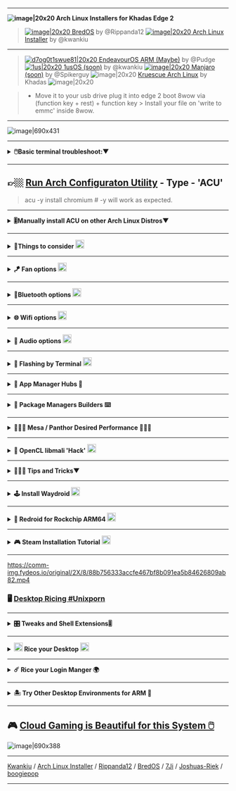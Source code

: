 
---

**![image|20x20](upload://wuItYIFHKI0EVsUSYm2FggGiZa0.png) Arch Linux Installers for Khadas Edge 2**

>[![image|20x20](upload://z8Vi42WwyQA0PBy5Hhx0yoZlGtz.png) BredOS](https://repo.bredos.org/) by @Rippanda12 
>[![image|20x20](upload://wuItYIFHKI0EVsUSYm2FggGiZa0.png) Arch Linux Installer](https://github.com/kwankiu/archlinux-installer/releases) by @kwankiu

---

>[![d7og0t1swue81|20x20](upload://yrgxfJ2yhEJQLHPb0cjDGeM8gRb.png) EndeavourOS ARM (Maybe)](https://endeavouros.com/endeavouros-arm-install/) by @Pudge
>[![1us|20x20](upload://nF8Bw4bnXHYZuh3ipiMagTHZbhk.jpeg) 1usOS (soon)](https://os.1us.ca/) by @kwankiu 
>[![image|20x20](upload://6gMd4fpgvbuKo8trQhHH81dRFWv.png) Manjaro (soon)](https://wiki.manjaro.org/index.php/Manjaro-ARM) by @Spikerguy 
>![image|20x20](upload://3Mc3tzoijw6XBKVQOikh1XoO1WX.png) [Kruescue Arch Linux](https://forum.khadas.com/t/how-to-install-archlinux-for-any-khadas-sbc-vim1-vim2-vim3-vim3l-edge/12876?page=1) by Khadas ![image|20x20](upload://xY5foqLJdmLGsnIT05ripoxMM2a.png)

> - Move it to your usb drive plug it into edge 2 boot 8wow via (function key + rest) + function key > Install your file on 'write to emmc' inside 8wow.

---

![image|690x431](upload://46pFKnd9oVZxFnZiwwYmSU2CrDF.jpeg)

---

<details><summary> <b> 🖱️Basic terminal troubleshoot:▼ </b> </summary>

Check your baseline repos: ```sudo nano /etc/pacman.conf```
```
sudo pacman-key --refresh-keys
sudo pacman -S archlinux-keyring
sudo rm /var/lib/pacman/db.lck
```

---

>pacman -Q | grep linux-firmware


</details>

---

## 👉🏼 [Run Arch Configuraton Utility](https://github.com/kwankiu/acu/tree/dev) - Type - 'ACU'
>acu -y install chromium # -y will work as expected.

---

<details><summary> <b>🎚️Manually install ACU on other Arch Linux Distros▼</b> </summary>

>**Install it:** bash <(curl -fsSL `https://raw.githubusercontent.com/kwankiu/acu/main/acu`) -u
**Update It:** `acu update` 
**Install** Chromium **from acu apps**: `acu -y install chromium`

</details>

---

<details><summary><b>🔌Things to consider </b><img src="https://forum.khadas.com/uploads/default/original/2X/2/234579ba7edf521982c7b15733020308578e30c8.png" width=20px height=20px /></summary>

[u]**Arch Linux doesn't supports ARM officially.**[/u]

*Sometimes reboot will not work and if in due update it will brick.. I suggest that you opt by doing shutdown and then start the system again for safety.*
- RK3588 Type C DP requires hot-unplug/hot-plug.
- The system runs better on Wayland.
- Cloud Gaming is amazing on these boards.
- Steam is working on archlinux arm64 thanks to @Rippanda12 for converting lib32 from @ptitseb
- Talented Arch Linux users are keeping the support for Arch: 
-- Kernel updates / GPU and HW Acceleration / Chromium Browser integrations at bay.

</details>

---

<details><summary> <b>🪁 Fan options </b><img src="https://forum.khadas.com/uploads/default/original/2X/4/4caa8238caefcfb9aae1e1970a42b4e62173418c.png" width="20px" height="20px"/></summary>

:point_right: the actual kernel already has this shorted ages ago but I will leave it here for further notice.

Non-GPIO Fan Fix (Archlinux) (Not sure if it works on Khadas).

```
git clone https://github.com/XZhouQD/Rock5B_Naive_Pwm_Fan
cd Rock5B_Naive_Pwm_Fan/
cp fan_pwm /usr/local/bin/.
chmod +x /usr/local/bin/fan_pwm
cp fan_pwm.service /etc/systemd/system/.
systemctl daemon-reload
systemctl start fan_pwm
systemctl enable fan_pwm
```

---

**Manage the fan manually** 🌬️

Prevent the system to take over fan control - Automatically.

```
acu install i2c-tools -y
echo user_space | sudo tee /sys/class/thermal/thermal_zone0/policy
sudo i2cset -y -f 2 0x18 0x8A 0x20
```
(Fan speed 0x41 = 50%, 0x64 = 100%)

</details>

---

<details><summary> <b>📱Bluetooth options </b><img src="https://forum.khadas.com/uploads/default/original/2X/0/0b74d8763712734467a2c5a1f91852569e926f0a.png" width="20px" height="20px"/></summary>

👉🏼 Some Wifi BT modules require an blacklist in order to work so here is the basics.

**A8 Module Bluetooth:**
`sudo nano /etc/modprobe.d/blacklist.conf`
then add these lines somewhere (at the bottom of the file is fine):

```
blacklist pgdrv
blacklist btusb
blacklist btrtl
blacklist btbcm
#blacklist btintel
```

Then press Ctrl+X, then Y.
`acu install bluez -y` or bluetooth -- not needed to install since latest armbian version
`systemctl status bluetooth` CTRL+ C
`systemctl start bluetooth`
Then `reboot` .

</details>

---

<details><summary> <b>🌐 Wifi options </b><img src="https://forum.khadas.com/uploads/default/original/2X/8/8d25f17836b6aab80f4356729a741edbbcb8f829.png" width="20px" height="20px"/></summary>

:point_right: this is an example on how to install wifi bt modules firmware.

**For AX210 Wifi and BT to Work** - Not sure if we can activate this without internet at all.

```
#wifi
sudo wget -P /lib/firmware https://git.kernel.org/pub/scm/linux/kernel/git/firmware/linux-firmware.git/plain/iwlwifi-ty-a0-gf-a0-59.ucode
sudo mv /lib/firmware/iwlwifi-ty-a0-gf-a0.pnvm /lib/firmware/iwlwifi-ty-a0-gf-a0.pnvm.bak

#bt
sudo wget -P /lib/firmware/intel https://git.kernel.org/pub/scm/linux/kernel/git/firmware/linux-firmware.git/plain/intel/ibt-0041-0041.sfi
sudo wget -P /lib/firmware/intel https://git.kernel.org/pub/scm/linux/kernel/git/firmware/linux-firmware.git/plain/intel/ibt-0041-0041.ddc
```

</details>

---

<details><summary> <b>📢 Audio options </b><img src="https://forum.khadas.com/uploads/default/original/2X/0/0d4baee309ae7ad720b982755e5db35ef890b509.png" width="20px" height="20px"/></summary>

**Audio Tutorial for Bluetooth devices:** -- (not required since armbian latest versions)

:point_right: Some valid information on how to fix issues with audio be free to explore.

```
acu install pulseaudio pulseaudio-alsa  pavucontrol pulseaudio-bluetooth pulseaudio-equalizer paprefs

pulseaudio --start

systemctl --user daemon-reload
systemctl --user --now disable pulseaudio.service pulseaudio.socket
systemctl --user --now enable pipewire pipewire-pulse
pactl info
reboot
```

</details>

---

<details><summary> <b>💽 Flashing by Terminal </b><img src="https://forum.khadas.com/uploads/default/original/2X/2/2dd9cd288a25b7ef6520cee39d16e314fe4fea1b.png" width="20px" height="20px"/></summary>

:point_right: Just remember that with **Khadas... ooWoW** has you sorted but in theory for advanced users its this **(Short guide) SPI flashing on the board itself:**

```
wget https://dl.radxa.com/rock5/sw/images/others/zero.img.gz
gzip -d zero.img.gz
sudo dd if=zero.img of=/dev/mtdblock0
```
Wait ~5 minutes for the command to complete, check that `sudo md5sum /dev/mtdblock0` returns `2c7ab85a893283e98c931e9511add182`. Then:
```
wget https://dl.radxa.com/rock5/sw/images/loader/rock-5b/release/rock-5b-spi-image-g49da44e116d.img
sudo dd if=rock-5b-spi-image-g49da44e116d.img of=/dev/mtdblock0
```
Wait ~5 minutes for the command to complete, check that this time `sudo md5sum /dev/mtdblock0` returns `46de85de37b8e670883e6f6a8bb95776`. Then:
```
sync
reboot
```

---

**Flash oowow back into the khadas**

```
curl -LO https://dl.khadas.com/products/edge2/firmware/oowow/edge2-oowow-latest-spi.img.gz
gzip -d edge2-oowow-latest-spi.img.gz
sudo dd if=/dev/zero of=/dev/mtdblock0
sudo dd if=edge2-oowow-latest-spi.img of=/dev/mtdblock0
```

---

[For more info on khadas](https://docs.khadas.com/products/sbc/edge2/install-os/install-os-into-emmc-via-usb-tool)

[More info (Spi to NVME boot from SD Card)](http://www.fieldday.io/armbian-rock5b/)

[Android Build on Khadas](https://docs.khadas.com/products/sbc/edge2/development/android/build-android)

</details>

---

<details><summary><b>🥛 App Manager Hubs 🧩</b></summary>

**[FlatHub - Hundreds of apps and games for Linux.](https://flathub.org/)**

```
acu -y install flatpak ; sudo flatpak remote-add --if-not-exists flathub https://dl.flathub.org/repo/flathub.flatpakrepo ; sudo flatpak update -y
```

<details><summary> <b> More flathub apps </b></summary>

>Chromium Browser & Extension Manager
sudo flatpak install flathub org.chromium.Chromium -y
sudo flatpak install flathub com.mattjakeman.ExtensionManager -y

>Some random apps
sudo flatpak install flathub org.gnome.Boxes -y
acu -y install libvirt
sudo flatpak install flathub io.github.ungoogled_software.ungoogled_chromium -y
sudo flatpak install flathub io.github.realmazharhussain.GdmSettings -y
sudo flatpak install flathub tv.kodi.Kodi -y
sudo flatpak install flathub io.github.dosbox-staging -y
sudo flatpak install flathub com.dosbox_x.DOSBox-X -y

>Emulation stuff for old school games
sudo flatpak install flathub org.ryujinx.Ryujinx -y
sudo flatpak install flathub org.libretro.RetroArch -y
sudo flatpak install flathub net.kuribo64.melonDS -y
sudo flatpak install flathub org.ppsspp.PPSSPP -y
sudo flatpak install flathub org.duckstation.DuckStation -y
sudo flatpak install flathub org.DolphinEmu.dolphin-emu -y
sudo flatpak install flathub com.github.Rosalie241.RMG -y
sudo flatpak install flathub io.mgba.mGBA -y
sudo flatpak install flathub io.github.simple64.simple64 -y
sudo flatpak install flathub com.vba_m.visualboyadvance-m -y

</details>

**[Bauh – a Manager for Your Multi-Package Needs](https://github.com/vinifmor/bauh)**

```
acu -y install bauh
```

![panel-themes|690x358](upload://tAaEcEBEE2fF7VSqczYBiqsazvv.gif) 

</details>

---

<details><summary> <b> 🎢 Package Managers Builders ⌨️ </b> </summary>

---

<details><summary> <b> 🏔️ Arch Configuration Utility by @Kwankiu:▼ </b> </summary>

### [Arch (ARM) Configuration Utility - (ACU Still in development)](https://github.com/kwankiu/acu/tree/dev?tab=readme-ov-file)

ACU is not just a basic configuration tool app it also manages packages and allow the user to have a much more easier approach to linux commands. 
One big feature is the typing for 'acu -y install package' where -y works just like as in any debian distribution on arch making installations more straight foward and easy for non arch users.

![image|690x398](upload://argSGUydb2F96sc8COe7czf4R1.png)

> ### **Arch Configuration Utility by @Kwankiu**
>```  bash <(curl -fsSL https://raw.githubusercontent.com/kwankiu/acu/dev/acu) --update=dev  ```

>acu --update=dev ; acu -u

</details>

---

<details><summary> <b> 🐧 Universal Package Management:▼ </b> </summary>

### Try [Universal Package Management Tool - UPT](https://itsfoss.com/upt/?fbclid=IwAR3TuA-raLJw1wy8Y401G08hiqY8IBcTEFnV_XmMSp-aCquJ_ya57He0E-0)

"One command to manage all the packages on all the distributions."

```
sudo pacman -S gcc make rustup
#-- Install UPT
rustup default stable
cargo install upt
```

```
nano ~/.bash_profile #add:
export PATH="$PATH:$HOME/.cargo/bin"
sudo reboot
#It can also do sudo upt update / sudo upt upgrade etc etc etc
```

</details>

---

<details><summary> <b> 🥤YaY - Yet another Yogurt:▼ </b> </summary>

Yet another Yogurt - An AUR Helper written in Go
[Pacman installs packages from only the repos. Yay installs packages from both the repos and the AUR](https://itsfoss.com/install-yay-arch-linux/)

```
sudo pacman -Syu
sudo pacman -S --needed base-devel git
git clone https://aur.archlinux.org/yay.git
cd yay ; makepkg -si ; yay --version
```

</details>

---

<details><summary> <b> 🏝️ Paru:▼ </b> </summary>

[Paru](https://ostechnix.com/how-to-install-paru-aur-helper-in-arch-linux/) is your standard pacman wrapping AUR helper with lots of features and minimal interaction.

```
sudo pacman -S --needed base-devel
git clone https://aur.archlinux.org/paru.git
cd paru
makepkg -si
```

</details>

---

<details><summary> <b> 👊🏼 AGR - boogie & hbiyik:▼ </b> </summary>

https://github.com/hbiyik/agr

</details>

---

<details><summary> <b> 🧠 ARB - Package/Repo Builder - 7Ji:▼ </b> </summary>

ARB is a package builder - repo builder

https://github.com/7Ji/arb

</details>

</details>

---

<details><summary> <b> 🧙🏼‍♂️ Mesa / Panthor Desired Performance 🏄🏼‍♂️</b> </summary>

```
sudo nano /sys/class/devfreq/dmc/governor
```

>acu soc set performance

---

Panthor 6.1-rkr3 (Mesa 24.1.4) - **Score beats 3000** - *Panthor is now faster than Panfork.*
![image|579x500](upload://8Lunj1Z8BpZljKaCSE8sFCjVoH5.jpeg)
Terrain - 110 & Refract - 273

---

Panfork on 6.1-rkr3 - Scored 2274
![image|575x500](upload://gJyz88Qd8ToZ0eu7W757DLmhhE0.jpeg)
Terrain - 104 & Refract - 231

---

Panfork with gofaster on 6.1-rkr3 - Score 4324
![image|575x500](upload://uk5hj7CpRDvonq8RcXTyi3mPMbX.jpeg)
Terrain - 157 & Refract - 329

---

Mali Blob G13P0 - Khadas Ubuntu Fenix Finest - **Score 3866** :heart_on_fire:
![Screenshot from 2024-07-27 17-41-59|583x500](upload://3HvpiwMQ3Wip7qX0dWy26XjteLH.png)

Terrain - 341 :ice_cube: & Refract - 583 :fire:

</details>

---

<details><summary> <b>🚧 OpenCL libmali 'Hack' </b><img src="https://forum.khadas.com/uploads/default/original/2X/5/516e0d2383153b0c62c572fda49e1cca56378806.png" width="20px" height="20px"/></summary>

**[OpenCL runtime (libmali)](https://github.com/tsukumijima/libmali-rockchip?ref=akashrajpurohit.com) For Mali to Work on Arch Linux Panfrost**
*Do a performance boost on apps with `libmali` as trigger* !

>libmali chromium
```
sudo nano /usr/bin/libmali 
#replace x11-gbm with x11-wayland-gbm on every appearance of that file
```

</details>

---

<details><summary><b> 🤾🏽‍♂️ Tips and Tricks▼ </b> </summary>

Set SoC to Performance: `acu soc performance`
Desktop Environments without Icons fix: `sudo pacman -S librsvg`

---

Chromium Browser stuff
sudo nano /etc/chromium.d/default-flags
`export CHROMIUM_FLAGS="$CHROMIUM_FLAGS --gtk-version=4"`

</details>

---

<details><summary> <b>🕹️ Install Waydroid </b><img src="https://forum.khadas.com/uploads/default/original/2X/3/32b1b4d111341a228a8ac341324ac6e588579df4.jpeg" width="20px" height="20px"/></summary>

```
acu rem set BredOS https://repo.bredos.org/repo/\$repo/\$arch pacman
acu update
```
```
acu install waydroid waydroid-image-panthor -y
sudo waydroid init -f -i /usr/share/waydroid-extra/images
sudo systemctl enable --now waydroid-container
```

</details>

---

<details><summary> <b> 🤖 Redroid for Rockchip ARM64 </b><img src="https://forum.khadas.com/uploads/default/original/2X/a/aff2055653fd7c0e579509f21dfed232c51baec3.png" width="20px" height="20px"/></summary>

**Only works on Panfrost**

![asdasada|681x376](upload://kVQ11AWi5IplpLlrMQYulIAqvWg.jpeg)

**Android Emulator to your ARM system** [u](ReDroid with Scrcpy and Docker):[/u] 

```
sudo apt install docker.io scrcpy android-tools-adb -y
sudo docker run -d -p 5555:5555 -v ~/redroid-data:/data --restart unless-stopped --name redroid --privileged cnflysky/redroid-rk3588:13.0.0-latest androidboot.redroid_height=1920 androidboot.redroid_width=1080
```
>adb disconnect localhost:5555 ; adb connect localhost:5555 ; scrcpy -s localhost:5555

Just add this alias in **nano .bash_aliases** and run it as **malior** each time:

```
alias malior="malior-droid stop ; adb disconnect localhost:5555 ; malior-droid start ; adb connect localhost:5555 ; scrcpy -s localhost:5555 ; malior-droid resize 720x1280"
```

![image|690x249](upload://rv3HhmUyufxU8cnKcJHQRQP9T3d.jpeg)

*Change it to english this way.* Just **drag and drop your .apk** file into the android window **it will auto install it** .

<details><summary> <b> 🧑🏻‍🔧 Fix the google play store by doing this:▼ </b> </summary>

>To become certified with access to the play store you have to:
1 - Install a [device ID apk](https://www.apkmirror.com/apk/evozi/device-id/) to get this Device ID and register it on your google account.
2 - Register it here: [https://www.google.com/android/uncertified/ ](https://www.google.com/android/uncertified/)
3 - Restart Malior-Droid again and **add your google account manually on settings.**
4 - Send apkpure the emulator window and start installing apps like a boss !

![image|690x481](upload://onoJaCY78lomBPUSEez2lSgFmoc.png)

</details>

---

<details><summary> <b> 🧑🏻‍🔬 Kernel modules required▼ </b> </summary>

```
CONFIG_STAGING=y
CONFIG_ASHMEM=y
CONFIG_ANDROID_BINDER_IPC=y
# CONFIG_ANDROID_BINDERFS is not set
CONFIG_ANDROID_BINDER_DEVICES="binder,hwbinder,vndbinder"
# CONFIG_ANDROID_BINDER_IPC_SELFTEST is not set
CONFIG_ESD_FS=y
```

</details>

</details>

---

<details><summary> <b>🎮 Steam Installation Tutorial </b><img src="https://forum.khadas.com/uploads/default/original/2X/e/e1fc674ef23be2c3b442944ea85dd22407f7951d.png" width="20px" height="20px"/></summary>

## Steam Installation Tutorial

```
acu rem set BredOS-multilib https://repo.bredos.org/repo/\$repo/\$arch pacman
acu update
#If on Panthor choose swrast options
acu install box86-git box64-git BredOS-multilib/steam
#if on Panfrost choose panfrost options
#Uninstall method just in case.
#sudo pacman -Rsn box86-git box64-git steam
```

Run games with the latest **non experimental** proton available and ***-force-opengl*** on startup command steam settings.

</details>

---

https://comm-img.fydeos.io/original/2X/8/88b756333accfe467bf8b091ea5b84626809ab82.mp4

### 🖥️ [Desktop Ricing #Unixporn ](https://www.reddit.com/r/unixporn/?rdt=48325)

---

<details><summary> <b> 🎛️ Tweaks and Shell Extensions🎚️ </b> </summary>

**Getting the Gnome Shell Extensions**
>sudo pacman -Syy gnome-tweaks gnome-shell-extensions fakeroot git dpkg --noconfirm
git clone `https://aur.archlinux.org/gnome-browser-connector.git`
cd gnome-browser-connector ; makepkg -si ; cd

Open **Tweaks** and enable the dam **Titlebar buttons** (Why is this even disabled -.-' )
![Sem título|650x124](upload://wsuC0l7YbfRAhFZgTQwIZK2gBK.png)

---

**You can now install 'el' [gnome extensions](https://extensions.gnome.org/):** 
![image|690x88](upload://iav0iRVmzieFrMC3M1WV22UM0GL.png)
![image|690x50](upload://1j5wHT9wfdfL2g6xI8X2yKA0wrn.png)

[Enable User Themes](https://extensions.gnome.org/extension/19/user-themes/) / [Dash to Panel](https://extensions.gnome.org/extension/1160/dash-to-panel/) or [Dash to Dock](https://extensions.gnome.org/extension/307/dash-to-dock/) and [Freon](https://extensions.gnome.org/extension/841/freon/) or [Vitals](https://extensions.gnome.org/extension/1460/vitals/) and [Screenshot Tool](https://extensions.gnome.org/extension/1112/screenshot-tool/) and [Compiz](https://extensions.gnome.org/extension/3210/compiz-windows-effect/) for an wobble effect and [Burn my Windows](https://extensions.gnome.org/extension/4679/burn-my-windows/) to keep your system lit 🔥

</details>

---

<details><summary> <b><img src="https://forum.khadas.com/uploads/default/original/2X/a/aac8141633ad2bd88a7f0e82046ebba5457d5262.png" width="20px" height="20px"/> Rice your Desktop </b><img src="https://forum.khadas.com/uploads/default/original/2X/2/20dc3b3bc6d98dda9a0358dd0e2a3237c8752f90.png" width="20px" height="20px"/></summary>

**Themes / Icons - Shell - The Rice**

https://comm-img.fydeos.io/original/2X/8/88b756333accfe467bf8b091ea5b84626809ab82.mp4

[Download this .themes](https://www.gnome-look.org/p/1936506)
[Download these .icons](https://www.gnome-look.org/p/1891042)
[Download this Wallpaper](https://forum.khadas.com/uploads/default/original/2X/9/93ccca6ae5d6d86d53efe5b3d5a5bf905e4a0312.jpeg)

```
sudo tar -xf Cold-Metal-No-Logo-GTK.tar.xz -C /usr/share/themes
sudo tar -xf Zafiro-Nord-Black.tar.xz -C /usr/share/icons
```

`/home/$USER/.themes` & `/home/$USER/.icons` (if they dont exist just mkdir them).
Giving `/home/.themes` & `.icons` writting permissions can work.

You can also use `/usr/share/themes` by `sudo tar -xf Cold-Metal-No-Logo-GTK.tar.xz -C /usr/share/themes`

Then `user themes` extension from gnome shell extensions has to be enabled then we can then apply shell themes on `Tweaks`.

Open Tweaks application and select these themes.

![image|669x278](upload://2nuD3nBjGfkRPAzBJE5VbkA96j5.png)

![image|690x431](upload://sQjyd3rI8QMnUqIjwhjLdJMlpgN.jpeg)

</details>

---

<details><summary> <b> ☄️ Rice your Login Manger 🌍</b> </summary>

For SDDM Stuff
>acu -y install sddm qt6-5compat qt6-declarative qt6-svg
>systemctl disable gdm
>systemctl disable lightdm
>systemctl enable sddm

For theme setting:
>sudo nano /etc/sddm.conf.d/theme.conf.user
or
>sudo nano /etc/sddm.conf

Theme folders for installing and ls:
>cd /usr/share/sddm/themes/

Test your themes before applying:
>sddm-greeter --test-mode --theme /usr/share/sddm/themes/maya
>sddm-greeter-qt6 --test-mode --theme /usr/share/sddm/themes/sddm-astronaut-theme

![image|690x388](upload://7I3K9gJpXTAYdJhNIx03IsQ6Ham.jpeg)

```
sudo git clone https://github.com/Keyitdev/sddm-astronaut-theme.git /usr/share/sddm/themes/sddm-astronaut-theme
sudo cp /usr/share/sddm/themes/sddm-astronaut-theme/Fonts/* /usr/share/fonts/
echo "[Theme]
Current=sddm-astronaut-theme" | sudo tee /etc/sddm.conf
sddm-greeter-qt6 --test-mode --theme /usr/share/sddm/themes/sddm-astronaut-theme
```

![image|690x388](upload://mg59GICFT82CXkULNRaiIU3G0pG.png)

```
sudo git clone https://github.com/JaKooLit/simple-sddm-2.git /usr/share/sddm/themes/simple-sddm-2
echo "[Theme]
Current=simple-sddm-2" | sudo tee /etc/sddm.conf
sddm-greeter --test-mode --theme /usr/share/sddm/themes/simple-sddm-2
```

![image|690x388](upload://wnwYbbUlzSaLIBBV8NvjvJyDOzA.png)

```
sudo git clone https://github.com/RadRussianRus/sddm-slice.git /usr/share/sddm/themes/sddm-slice
echo "[Theme]
Current=sddm-slice" | sudo tee /etc/sddm.conf
sddm-greeter --test-mode --theme /usr/share/sddm/themes/sddm-slice
```

[SteamOS Theme](https://github.com/JiayuanWen/sddm-sugar-steamOS)

![image|690x388](upload://3SV435JACxnMe5BZmWFLegW8vE4.png)

```
sudo git clone https://github.com/JiayuanWen/sddm-sugar-steamOS.git /usr/share/sddm/themes/sddm-sugar-steamOS
echo "[Theme]
Current=sddm-sugar-steamOS" | sudo tee /etc/sddm.conf
sddm-greeter --test-mode --theme /usr/share/sddm/themes/sddm-sugar-steamOS
```

![image|690x431](upload://psKoqlyOdDkqk1tBbfjBV7EQxNf.jpeg)

```
sudo git clone https://github.com/Match-Yang/sddm-deepin.git
cd sddm-deepin
bash ./install.sh
sddm-greeter --test-mode --theme /usr/share/sddm/themes/deepin
```

![image|690x431](upload://54ha8nlaFZ5UuEliOsfFA7TmkCy.jpeg)

```
sudo git clone https://github.com/Michal-Szczepaniak/sddm-theme-amadeus.git /usr/share/sddm/themes/sddm-theme-amadeus
echo "[Theme]
Current=sddm-theme-amadeus" | sudo tee /etc/sddm.conf
sddm-greeter --test-mode --theme /usr/share/sddm/themes/sddm-theme-amadeus
```

![image|690x387](upload://h50hKNLnr4gjpZXDlQ9bZbM7200.jpeg)

```
sudo git clone https://github.com/m-wynn/sddm_wynn-theme.git /usr/share/sddm/themes/sddm_wynn-theme
echo "[Theme]
Current=sddm_wynn-theme" | sudo tee /etc/sddm.conf
sddm-greeter --test-mode --theme /usr/share/sddm/themes/sddm_wynn-theme
```

![image|690x387](upload://qeXDzSyqdMBgWYfXck5zq3Mnuc8.jpeg)

```
sudo git clone https://github.com/3ximus/abstractdark-sddm-theme.git /usr/share/sddm/themes/abstractdark-sddm-theme
echo "[Theme]
Current=abstractdark-sddm-theme" | sudo tee /etc/sddm.conf
sddm-greeter --test-mode --theme /usr/share/sddm/themes/abstractdark-sddm-theme
```

![image|690x387](upload://veK2fpLufPk4a4AwcXxo4jQatMi.jpeg)

```
sudo git clone https://github.com/AlfredoRamos/urbanlifestyle-sddm-theme.git /usr/share/sddm/themes/urbanlifestyle-sddm-theme
echo "[Theme]
Current=urbanlifestyle-sddm-theme" | sudo tee /etc/sddm.conf
sddm-greeter --test-mode --theme /usr/share/sddm/themes/urbanlifestyle-sddm-theme
```

---

[Source KDE themes](https://store.kde.org/browse?cat=101&ord=latest)
[Source KDE themes](https://www.gnome-look.org/browse?cat=101&ord=top)
[Github for SDDM themes](https://github.com/topics/sddm-theme)

</details>

---

<details><summary> <b> 🏝️ Try Other Desktop Environments for ARM 🦅 </b> </summary>

Wiki page: https://wiki.archcraft.io/docs/arm/archcraft-arm/

![main|690x388](upload://wOQ4u4JTqwLw4b4DitwkThwZ9oE.gif)

```
acu -y install yay
curl -LO https://github.com/archcraft-os/archcraft-arm/releases/download/1.0/archcraft-arm.tar.gz
tar -xzvf archcraft-arm.tar.gz
cd archcraft-arm
# nano customize.sh
# user/pass archcraft
sudo ./install.sh
```

Extra openbox themes:
```
git clone https://github.com/addy-dclxvi/openbox-theme-collections 
sudo cp -r $HOME/openbox-theme-collections/* $HOME/.config/openbox/themes
```

Fix the top bar modules for each theme being on this example the "default" one:

1 - nano ~/.config/openbox/themes/default/polybar/config.ini
2 - Find the line `modules-right =`. This should be line 147.
3 - Remove the "battery" module, replacing it with "temperature"

Paste this instead: 
`modules-right = temperature dot volume dot network dot LD sysmenu RD`

---

### Other Desktop Environments
[Pixarch](https://github.com/heisenburgh/pixarch)

![image|690x386](upload://6UC1G0UeotQ3ijWDfaWNZoN31rB.jpeg)
```
acu -y install yay
git clone https://github.com/heisenburgh/pixarch.git
cd pixarch/installation_scripts
./install.sh
# Still in development and contains bugs. Run at your own risk.
```

---

[JaKooLit - Arch-Hyprland](https://github.com/JaKooLit/Arch-Hyprland)

![image|690x431](upload://trOn80NoXIPRTvhR2v7sYYUmMep.jpeg)
```
acu -y install yay
git clone --depth=1 https://github.com/JaKooLit/Arch-Hyprland.git ~/Arch-Hyprland
cd ~/Arch-Hyprland
chmod +x install.sh
./install.sh
```

**SUPER** Environments often needs changed from SUPER to ***FN+SUPER***

```
# Look for $mainMod = SUPER
nano ~/.config/hypr/hyprland.conf
nano ~/.config/hypr/configs/Keybinds.conf
# Change it to $mainMod = FN+SUPER
```

---

</details>

---

## 🎮 [Cloud Gaming is Beautiful for this System 🖱️ ](https://play.geforcenow.com/games/)

![image|690x388](upload://vyRCt3bTaYOfHuY7RnzzQp3p2Mn.png)

---

[Kwankiu](https://github.com/kwankiu) / [Arch Linux Installer](https://github.com/kwankiu/archlinux-installer/releases) / [Rippanda12](https://github.com/Rippanda12) / [BredOS](https://bredos.org/) / [7Ji](https://github.com/7Ji/archrepo/releases) / [Joshuas-Riek](https://joshua-riek.github.io/ubuntu-rockchip-download/) / [boogiepop](https://forum.radxa.com/t/archlinux-on-rock5b/13851)

---